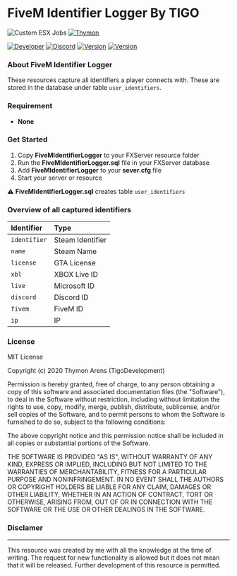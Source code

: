 # FiveM Identifier Logger By TIGO
![Custom ESX Jobs](https://i.imgur.com/HoLY5s9.png)
[![Thymon](https://i.imgur.com/3EquTNl.jpg)](https://www.tigodev.com)

[![Developer](https://img.shields.io/badge/Developer-TigoDevelopment-darkgreen)](https://github.com/TigoDevelopment)
[![Discord](https://img.shields.io/badge/Discord-Tigo%239999-purple)](https://discordapp.com/users/636509961375055882)
[![Version](https://img.shields.io/badge/Version-1.0.1-darkgreen)](https://github.com/TigoDevelopment/FiveMIdentifierLogger/blob/master/version)
[![Version](https://img.shields.io/badge/License-MIT-darkgreen)](https://github.com/TigoDevelopment/FiveMIdentifierLogger/blob/master/LICENSE)

### About FiveM Identifier Logger

These resources capture all identifiers a player connects with. These are stored in the database under table `user_identifiers`.

### Requirement
- **None**

### Get Started
1) Copy **FiveMIdentifierLogger** to your FXServer resource folder
2) Run the **FiveMIdentifierLogger.sql** file in your FXServer database
3) Add **FiveMIdentifierLogger** to your **sever.cfg** file
3) Start your server or resource

⚠️ **FiveMIdentifierLogger.sql** creates table `user_identifiers`

### Overview of all captured identifiers
Identifier | Type
:----------|:----
`identifier` | Steam Identifier
`name` | Steam Name
`license` | GTA License
`xbl` | XBOX Live ID
`live` | Microsoft ID
`discord` | Discord ID
`fivem` | FiveM ID
`ip` | IP

### License
MIT License

Copyright (c) 2020 Thymon Arens (TigoDevelopment)

Permission is hereby granted, free of charge, to any person obtaining a copy
of this software and associated documentation files (the "Software"), to deal
in the Software without restriction, including without limitation the rights
to use, copy, modify, merge, publish, distribute, sublicense, and/or sell
copies of the Software, and to permit persons to whom the Software is
furnished to do so, subject to the following conditions:

The above copyright notice and this permission notice shall be included in all
copies or substantial portions of the Software.

THE SOFTWARE IS PROVIDED "AS IS", WITHOUT WARRANTY OF ANY KIND, EXPRESS OR
IMPLIED, INCLUDING BUT NOT LIMITED TO THE WARRANTIES OF MERCHANTABILITY,
FITNESS FOR A PARTICULAR PURPOSE AND NONINFRINGEMENT. IN NO EVENT SHALL THE
AUTHORS OR COPYRIGHT HOLDERS BE LIABLE FOR ANY CLAIM, DAMAGES OR OTHER
LIABILITY, WHETHER IN AN ACTION OF CONTRACT, TORT OR OTHERWISE, ARISING FROM,
OUT OF OR IN CONNECTION WITH THE SOFTWARE OR THE USE OR OTHER DEALINGS IN THE
SOFTWARE.


### Disclamer
---
This resource was created by me with all the knowledge at the time of writing. The request for new functionality is allowed but it does not mean that it will be released. Further development of this resource is permitted.
